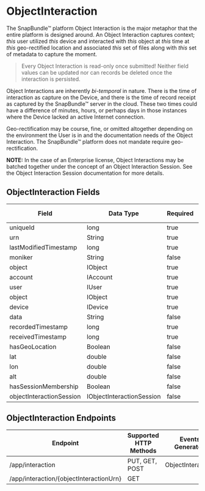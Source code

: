 # ObjectInteraction
The SnapBundle™ platform Object Interaction is the major metaphor that the entire platform is designed around. An Object Interaction captures context; _this_ user utilized _this_ device and interacted with _this_ object at _this_ time at _this_ geo-rectified location and associated _this_ set of files along with _this_ set of metadata to capture the moment.

> Every Object Interaction is read-only once submitted! Neither field values can be updated nor can records be deleted once the interaction is persisted.


Object Interactions are inherently _bi-temporal_ in nature. There is the time of interaction as capture on the Device, and there is the time of record receipt as captured by the SnapBundle™ server in the cloud. These two times could have a difference of minutes, hours, or perhaps days in those instances where the Device lacked an active Internet connection.


Geo-rectification may be course, fine, or omitted altogether depending on the environment the User is in and the documentation needs of the Object Interaction. The SnapBundle™ platform does not mandate require geo-rectification.

**NOTE:** In the case of an Enterprise license, Object Interactions may be batched together under the concept of an Object Interaction Session. See the Object Interaction Session documentation for more details.

## ObjectInteraction Fields

Field | Data Type | Required | Can Update | Serialization Level | Default Value
------------ | ------------- | ------------ | ------------ | ------------ | ------------
uniqueId | long  | true | false | Restricted | Generated
urn | String  | true | false | Minimum | Generated
lastModifiedTimestamp | long   | true | false | Standard | Generated
moniker | String  | false | true | Standard | null
object | IObject | true | false | Standard |
account | IAccount  | true | fase | Full | Generated |
user | IUser | true | false | Minimum | Generated |
object | IObject | true | false | Minimum |
device | IDevice | true | false | Minimum |
data | String | false | false | Standard | null
recordedTimestamp | long | true | false | Standard |
receivedTimestamp | long | true | false | Full | Generated
hasGeoLocation | Boolean | false | false | Standard |
lat | double | false | false | Standard |
lon | double | false | false | Standard |
alt | double | false | false | Standard |
hasSessionMembership | Boolean | false | false | Minimum |
objectInteractionSession | IObjectInteractionSession | false | false | Standard | null


## ObjectInteraction Endpoints

Endpoint | Supported HTTP Methods | Events Generated
------------ | ------------- | ------------
/app/interaction | PUT, GET, POST  | ObjectInteraction
/app/interaction/{objectInteractionUrn} | GET |
